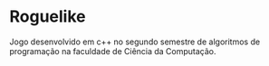 # Roguelike
Jogo desenvolvido em c++ no segundo semestre de algoritmos de programação na faculdade de Ciência da Computação.
